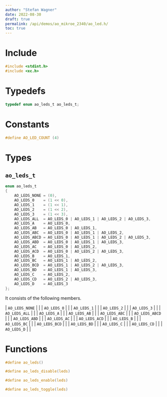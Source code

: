 ```yaml
---
author: "Stefan Wagner"
date: 2022-08-30
draft: true
permalink: /api/demos/ao_mikroe_2340/ao_led.h/
toc: true
---
```


# Include

```c
#include <stdint.h>
#include <xc.h>
```

# Typedefs

```c
typedef enum ao_leds_t ao_leds_t;
```

# Constants

```c
#define AO_LED_COUNT (4)
```

# Types

## `ao_leds_t`

```c
enum ao_leds_t
{
    AO_LEDS_NONE = (0),
    AO_LEDS_0    = (1 << 0),
    AO_LEDS_1    = (1 << 1),
    AO_LEDS_2    = (1 << 2),
    AO_LEDS_3    = (1 << 3),
    AO_LEDS_ALL  = AO_LEDS_0 | AO_LEDS_1 | AO_LEDS_2 | AO_LEDS_3,
    AO_LEDS_A    = AO_LEDS_0,
    AO_LEDS_AB   = AO_LEDS_0 | AO_LEDS_1,
    AO_LEDS_ABC  = AO_LEDS_0 | AO_LEDS_1 | AO_LEDS_2,
    AO_LEDS_ABCD = AO_LEDS_0 | AO_LEDS_1 | AO_LEDS_2 | AO_LEDS_3,
    AO_LEDS_ABD  = AO_LEDS_0 | AO_LEDS_1 | AO_LEDS_3,
    AO_LEDS_AC   = AO_LEDS_0 | AO_LEDS_2,
    AO_LEDS_ACD  = AO_LEDS_0 | AO_LEDS_2 | AO_LEDS_3,
    AO_LEDS_B    = AO_LEDS_1,
    AO_LEDS_BC   = AO_LEDS_1 | AO_LEDS_2,
    AO_LEDS_BCD  = AO_LEDS_1 | AO_LEDS_2 | AO_LEDS_3,
    AO_LEDS_BD   = AO_LEDS_1 | AO_LEDS_3,
    AO_LEDS_C    = AO_LEDS_2,
    AO_LEDS_CD   = AO_LEDS_2 | AO_LEDS_3,
    AO_LEDS_D    = AO_LEDS_3
};
```

It consists of the following members.

| `AO_LEDS_NONE` | |
| `AO_LEDS_0` | |
| `AO_LEDS_1` | |
| `AO_LEDS_2` | |
| `AO_LEDS_3` | |
| `AO_LEDS_ALL` | |
| `AO_LEDS_A` | |
| `AO_LEDS_AB` | |
| `AO_LEDS_ABC` | |
| `AO_LEDS_ABCD` | |
| `AO_LEDS_ABD` | |
| `AO_LEDS_AC` | |
| `AO_LEDS_ACD` | |
| `AO_LEDS_B` | |
| `AO_LEDS_BC` | |
| `AO_LEDS_BCD` | |
| `AO_LEDS_BD` | |
| `AO_LEDS_C` | |
| `AO_LEDS_CD` | |
| `AO_LEDS_D` | |

# Functions

```c
#define ao_leds()
```

```c
#define ao_leds_disable(leds)
```

```c
#define ao_leds_enable(leds)
```

```c
#define ao_leds_toggle(leds)
```
